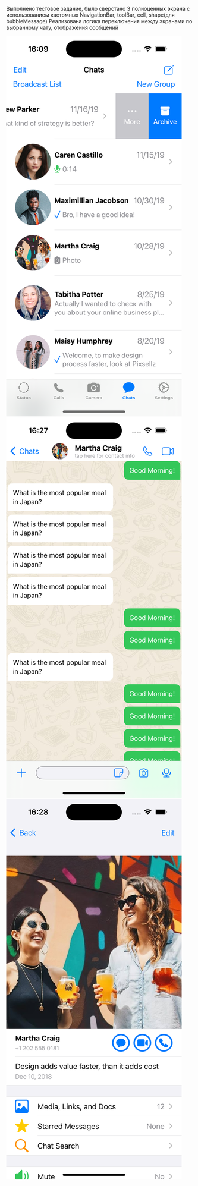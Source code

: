 Выполнено тестовое задание, было сверстано 3 полноценных экрана с использованием кастомных NavigationBar, toolBar, cell, shape(для bubbleMessage)
Реализована логика переключения между экранами по выбранному чату, отображения сообщений

![Info from Json TableView](https://github.com/LiliyaAndreeva/ChatsTest/blob/main/Simulator%20Screenshot%20-%20iPhone%2015%20Pro%20-%202024-02-18%20at%2016.09.48.png)
![Info from Json TableView](https://github.com/LiliyaAndreeva/ChatsTest/blob/main/Simulator%20Screenshot%20-%20iPhone%2015%20Pro%20-%202024-02-18%20at%2016.27.56.png)
![Info from Json TableView](https://github.com/LiliyaAndreeva/ChatsTest/blob/main/Simulator%20Screenshot%20-%20iPhone%2015%20Pro%20-%202024-02-18%20at%2016.28.00.png)
